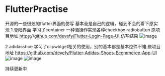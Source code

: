 # FlutterPractise
开源的一些很炫的flutter界面的仿写 基本全是自己的逻辑，碰到不会的看下原实现
1.登陆界面 学习了container 一种骚操作实现各种checkbox radiobutton
原项目地址 https://github.com/devefy/Flutter-Login-Page-UI
仿写结果
![image](https://github.com/loulousky/FlutterPractise/blob/master/demo%E5%9B%BE%E7%89%87/TIM%E5%9B%BE%E7%89%8720190722173304.png)

2.adidasshoe 学习了clipwidget相关的使用，别的基本都是基本控件不难
原项目地址 https://github.com/devefy/Flutter-Adidas-Shoes-Ecommerce-App-UI
![image](https://github.com/loulousky/FlutterPractise/blob/master/demo%E5%9B%BE%E7%89%87/TIM%E5%9B%BE%E7%89%8720190722173707.jpg)
![image](https://github.com/loulousky/FlutterPractise/blob/master/demo%E5%9B%BE%E7%89%87/TIM%E5%9B%BE%E7%89%8720190722173711.jpg)

持续更新中
